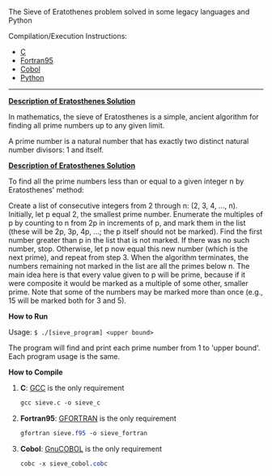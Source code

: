 The Sieve of Eratothenes problem solved in some legacy languages and Python

Compilation/Execution Instructions:
 * [C](#c "How to run - C")
 * [Fortran95](#fortran "How to run - Fortran")
 * [Cobol](#cobol "How to run - Cobol")
 * [Python](#cython "How to run - Python")

---

**[Description of Eratosthenes Solution](https://en.wikipedia.org/wiki/Sieve_of_Eratosthenes "Overview")**

In mathematics, the sieve of Eratosthenes is a simple, ancient algorithm for finding all prime numbers up to any given limit.

A prime number is a natural number that has exactly two distinct natural number divisors: 1 and itself.


**[Description of Eratosthenes Solution](https://en.wikipedia.org/wiki/Sieve_of_Eratosthenes#Overview "Algorithm")**

To find all the prime numbers less than or equal to a given integer n by Eratosthenes' method:

Create a list of consecutive integers from 2 through n: (2, 3, 4, ..., n).
Initially, let p equal 2, the smallest prime number.
Enumerate the multiples of p by counting to n from 2p in increments of p, and mark them in the list (these will be 2p, 3p, 4p, ...; the p itself should not be marked).
Find the first number greater than p in the list that is not marked. If there was no such number, stop. Otherwise, let p now equal this new number (which is the next prime), and repeat from step 3.
When the algorithm terminates, the numbers remaining not marked in the list are all the primes below n.
The main idea here is that every value given to p will be prime, because if it were composite it would be marked as a multiple of some other, smaller prime. Note that some of the numbers may be marked more than once (e.g., 15 will be marked both for 3 and 5).

**How to Run**

Usage:
             ```
             $ ./[sieve_program] <upper bound>
             ```

The program will find and print each prime number from 1 to 'upper bound'.
Each program usage is the same.

**How to Compile**
 1. **C**: [GCC](https://gcc.gnu.org/) is the only requirement
       ```css
       gcc sieve.c -o sieve_c
       ```
 2. **Fortran95**: [GFORTRAN](https://gcc.gnu.org/wiki/GFortran) is the only requirement
      ```css
      gfortran sieve.f95 -o sieve_fortran
      ```
 3. **Cobol**: [GnuCOBOL](https://open-cobol.sourceforge.io/faq/) is the only requirement
       ```css
       cobc -x sieve_cobol.cobc
       ```
